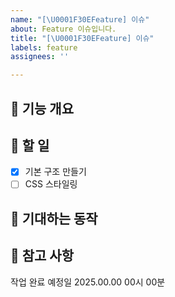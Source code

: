 ```yaml
---
name: "[\U0001F30EFeature] 이슈"
about: Feature 이슈입니다.
title: "[\U0001F30EFeature] 이슈"
labels: feature
assignees: ''

---
```


## 📌 기능 개요


## 📌 할 일

- [x]  기본 구조 만들기
- [ ]  CSS 스타일링

## 📌 기대하는 동작

## 📌 참고 사항

작업 완료 예정일
2025.00.00 00시 00분
